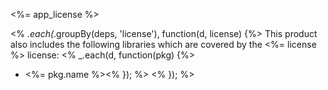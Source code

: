 <%= app_license %>

<% _.each(_.groupBy(deps, 'license'), function(d, license) {%>
This product also includes the following libraries which are covered by the <%= license %> license:
<% _.each(d, function(pkg) {%>
- <%= pkg.name %><% }); %>
<% }); %>
